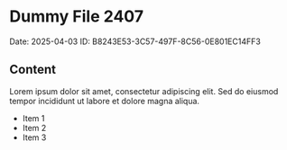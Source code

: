 # Dummy File 2407

Date: 2025-04-03
ID: B8243E53-3C57-497F-8C56-0E801EC14FF3

## Content

Lorem ipsum dolor sit amet, consectetur adipiscing elit.
Sed do eiusmod tempor incididunt ut labore et dolore magna aliqua.

* Item 1
* Item 2
* Item 3

